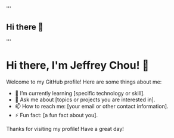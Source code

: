 '''
## Hi there 👋

<!--
**jeffreychou777/jeffreychou777** is a ✨ _special_ ✨ repository because its `README.md` (this file) appears on your GitHub profile.

Here are some ideas to get you started:

- 🔭 I’m currently working on ...
- 🌱 I’m currently learning ...
- 👯 I’m looking to collaborate on ...
- 🤔 I’m looking for help with ...
- 💬 Ask me about ...
- 📫 How to reach me: ...
- 😄 Pronouns: ...
- ⚡ Fun fact: ...
-->
'''

# Hi there, I'm Jeffrey Chou! 👋

Welcome to my GitHub profile! Here are some things about me:

- 🌱 I’m currently learning [specific technology or skill].
- 💬 Ask me about [topics or projects you are interested in].
- 📫 How to reach me: [your email or other contact information].
- ⚡ Fun fact: [a fun fact about you].

Thanks for visiting my profile! Have a great day!
